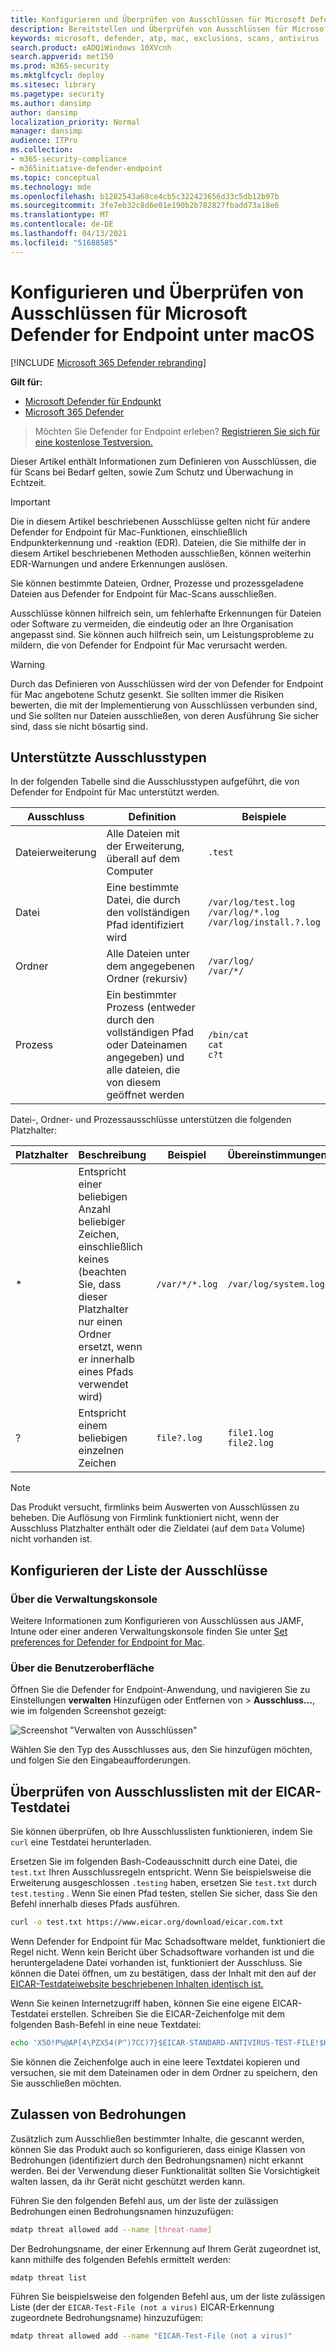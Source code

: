 ```yaml
---
title: Konfigurieren und Überprüfen von Ausschlüssen für Microsoft Defender ATP für Mac
description: Bereitstellen und Überprüfen von Ausschlüssen für Microsoft Defender ATP für Mac. Ausschlüsse können für Dateien, Ordner und Prozesse festgelegt werden.
keywords: microsoft, defender, atp, mac, exclusions, scans, antivirus
search.product: eADQiWindows 10XVcnh
search.appverid: met150
ms.prod: m365-security
ms.mktglfcycl: deploy
ms.sitesec: library
ms.pagetype: security
ms.author: dansimp
author: dansimp
localization_priority: Normal
manager: dansimp
audience: ITPro
ms.collection:
- m365-security-compliance
- m365initiative-defender-endpoint
ms.topic: conceptual
ms.technology: mde
ms.openlocfilehash: b1282543a68ce4cb5c322423656d33c5db12b97b
ms.sourcegitcommit: 3fe7eb32c8d6e01e190b2b782827fbadd73a18e6
ms.translationtype: MT
ms.contentlocale: de-DE
ms.lasthandoff: 04/13/2021
ms.locfileid: "51688585"
---
```

# <a name="configure-and-validate-exclusions-for-microsoft-defender-for-endpoint-on-macos"></a>Konfigurieren und Überprüfen von Ausschlüssen für Microsoft Defender for Endpoint unter macOS

[!INCLUDE [Microsoft 365 Defender rebranding](../../includes/microsoft-defender.md)]


**Gilt für:**
- [Microsoft Defender für Endpunkt](https://go.microsoft.com/fwlink/p/?linkid=2154037)
- [Microsoft 365 Defender](https://go.microsoft.com/fwlink/?linkid=2118804)

> Möchten Sie Defender for Endpoint erleben? [Registrieren Sie sich für eine kostenlose Testversion.](https://www.microsoft.com/microsoft-365/windows/microsoft-defender-atp?ocid=docs-wdatp-investigateip-abovefoldlink)

Dieser Artikel enthält Informationen zum Definieren von Ausschlüssen, die für Scans bei Bedarf gelten, sowie Zum Schutz und Überwachung in Echtzeit.

>[!IMPORTANT]
>Die in diesem Artikel beschriebenen Ausschlüsse gelten nicht für andere Defender for Endpoint für Mac-Funktionen, einschließlich Endpunkterkennung und -reaktion (EDR). Dateien, die Sie mithilfe der in diesem Artikel beschriebenen Methoden ausschließen, können weiterhin EDR-Warnungen und andere Erkennungen auslösen.

Sie können bestimmte Dateien, Ordner, Prozesse und prozessgeladene Dateien aus Defender for Endpoint für Mac-Scans ausschließen.

Ausschlüsse können hilfreich sein, um fehlerhafte Erkennungen für Dateien oder Software zu vermeiden, die eindeutig oder an Ihre Organisation angepasst sind. Sie können auch hilfreich sein, um Leistungsprobleme zu mildern, die von Defender for Endpoint für Mac verursacht werden.

>[!WARNING]
>Durch das Definieren von Ausschlüssen wird der von Defender for Endpoint für Mac angebotene Schutz gesenkt. Sie sollten immer die Risiken bewerten, die mit der Implementierung von Ausschlüssen verbunden sind, und Sie sollten nur Dateien ausschließen, von deren Ausführung Sie sicher sind, dass sie nicht bösartig sind.

## <a name="supported-exclusion-types"></a>Unterstützte Ausschlusstypen

In der folgenden Tabelle sind die Ausschlusstypen aufgeführt, die von Defender for Endpoint für Mac unterstützt werden.

Ausschluss | Definition | Beispiele
---|---|---
Dateierweiterung | Alle Dateien mit der Erweiterung, überall auf dem Computer | `.test`
Datei | Eine bestimmte Datei, die durch den vollständigen Pfad identifiziert wird | `/var/log/test.log`<br/>`/var/log/*.log`<br/>`/var/log/install.?.log`
Ordner | Alle Dateien unter dem angegebenen Ordner (rekursiv) | `/var/log/`<br/>`/var/*/`
Prozess | Ein bestimmter Prozess (entweder durch den vollständigen Pfad oder Dateinamen angegeben) und alle dateien, die von diesem geöffnet werden | `/bin/cat`<br/>`cat`<br/>`c?t`

Datei-, Ordner- und Prozessausschlüsse unterstützen die folgenden Platzhalter:

Platzhalter | Beschreibung | Beispiel | Übereinstimmungen | Nicht übereinstimmend
---|---|---|---|---
\* |    Entspricht einer beliebigen Anzahl beliebiger Zeichen, einschließlich keines (beachten Sie, dass dieser Platzhalter nur einen Ordner ersetzt, wenn er innerhalb eines Pfads verwendet wird) | `/var/*/*.log` | `/var/log/system.log` | `/var/log/nested/system.log`
? | Entspricht einem beliebigen einzelnen Zeichen | `file?.log` | `file1.log`<br/>`file2.log` | `file123.log`

>[!NOTE]
>Das Produkt versucht, firmlinks beim Auswerten von Ausschlüssen zu beheben. Die Auflösung von Firmlink funktioniert nicht, wenn der Ausschluss Platzhalter enthält oder die Zieldatei (auf dem `Data` Volume) nicht vorhanden ist.

## <a name="how-to-configure-the-list-of-exclusions"></a>Konfigurieren der Liste der Ausschlüsse

### <a name="from-the-management-console"></a>Über die Verwaltungskonsole

Weitere Informationen zum Konfigurieren von Ausschlüssen aus JAMF, Intune oder einer anderen Verwaltungskonsole finden Sie unter [Set preferences for Defender for Endpoint for Mac](mac-preferences.md).

### <a name="from-the-user-interface"></a>Über die Benutzeroberfläche

Öffnen Sie die Defender for Endpoint-Anwendung, und navigieren Sie zu Einstellungen **verwalten** Hinzufügen oder Entfernen von  >  **Ausschluss...**, wie im folgenden Screenshot gezeigt:

![Screenshot "Verwalten von Ausschlüssen"](images/mdatp-37-exclusions.png)

Wählen Sie den Typ des Ausschlusses aus, den Sie hinzufügen möchten, und folgen Sie den Eingabeaufforderungen.

## <a name="validate-exclusions-lists-with-the-eicar-test-file"></a>Überprüfen von Ausschlusslisten mit der EICAR-Testdatei

Sie können überprüfen, ob Ihre Ausschlusslisten funktionieren, indem Sie `curl` eine Testdatei herunterladen.

Ersetzen Sie im folgenden Bash-Codeausschnitt durch eine Datei, die `test.txt` Ihren Ausschlussregeln entspricht. Wenn Sie beispielsweise die Erweiterung ausgeschlossen `.testing` haben, ersetzen Sie `test.txt` durch `test.testing` . Wenn Sie einen Pfad testen, stellen Sie sicher, dass Sie den Befehl innerhalb dieses Pfads ausführen.

```bash
curl -o test.txt https://www.eicar.org/download/eicar.com.txt
```

Wenn Defender for Endpoint für Mac Schadsoftware meldet, funktioniert die Regel nicht. Wenn kein Bericht über Schadsoftware vorhanden ist und die heruntergeladene Datei vorhanden ist, funktioniert der Ausschluss. Sie können die Datei öffnen, um zu bestätigen, dass der Inhalt mit den auf der [EICAR-Testdateiwebsite beschriebenen Inhalten identisch ist.](http://2016.eicar.org/86-0-Intended-use.html)

Wenn Sie keinen Internetzugriff haben, können Sie eine eigene EICAR-Testdatei erstellen. Schreiben Sie die EICAR-Zeichenfolge mit dem folgenden Bash-Befehl in eine neue Textdatei:

```bash
echo 'X5O!P%@AP[4\PZX54(P^)7CC)7}$EICAR-STANDARD-ANTIVIRUS-TEST-FILE!$H+H*' > test.txt
```

Sie können die Zeichenfolge auch in eine leere Textdatei kopieren und versuchen, sie mit dem Dateinamen oder in dem Ordner zu speichern, den Sie ausschließen möchten.

## <a name="allow-threats"></a>Zulassen von Bedrohungen

Zusätzlich zum Ausschließen bestimmter Inhalte, die gescannt werden, können Sie das Produkt auch so konfigurieren, dass einige Klassen von Bedrohungen (identifiziert durch den Bedrohungsnamen) nicht erkannt werden. Bei der Verwendung dieser Funktionalität sollten Sie Vorsichtigkeit walten lassen, da ihr Gerät nicht geschützt werden kann.

Führen Sie den folgenden Befehl aus, um der liste der zulässigen Bedrohungen einen Bedrohungsnamen hinzuzufügen:

```bash
mdatp threat allowed add --name [threat-name]
```

Der Bedrohungsname, der einer Erkennung auf Ihrem Gerät zugeordnet ist, kann mithilfe des folgenden Befehls ermittelt werden:

```bash
mdatp threat list
```

Führen Sie beispielsweise den folgenden Befehl aus, um der liste zulässigen Liste (der der `EICAR-Test-File (not a virus)` EICAR-Erkennung zugeordnete Bedrohungsname) hinzuzufügen:

```bash
mdatp threat allowed add --name "EICAR-Test-File (not a virus)"
```
